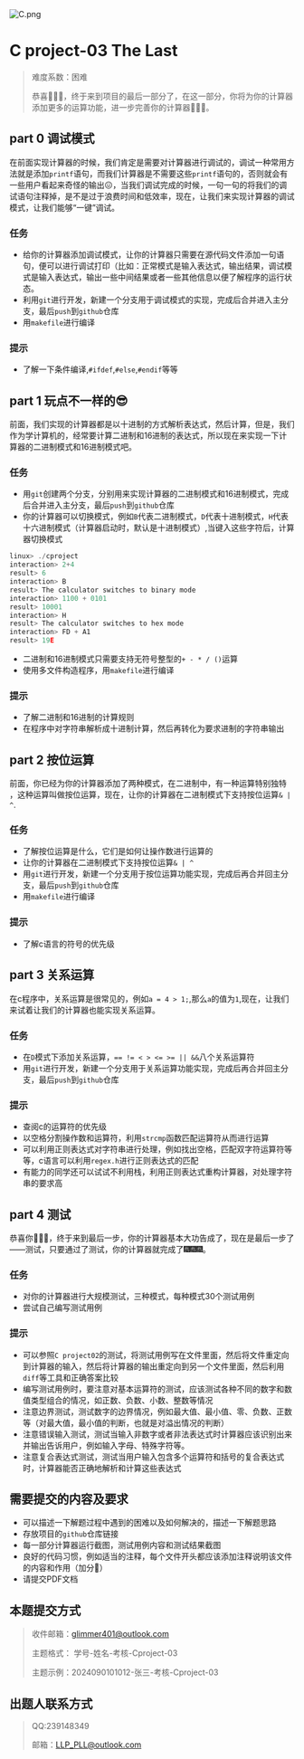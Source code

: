 <img src="https://pic.imgdb.cn/item/64fdc2b6661c6c8e543d9600.png" alt="C.png">

# C project-03 The Last

> 难度系数：困难
>
> 恭喜🎉🎉🎉，终于来到项目的最后一部分了，在这一部分，你将为你的计算器添加更多的运算功能，进一步完善你的计算器🧮🧮🧮。

## **part 0 调试模式**

在前面实现计算器的时候，我们肯定是需要对计算器进行调试的，调试一种常用方法就是添加`printf`语句，而我们计算器是不需要这些`printf`语句的，否则就会有一些用户看起来奇怪的输出😖，当我们调试完成的时候，一句一句的将我们的调试语句注释掉，是不是过于浪费时间和低效率，现在，让我们来实现计算器的调试模式，让我们能够“一键”调试。

### **任务**

- 给你的计算器添加调试模式，让你的计算器只需要在源代码文件添加一句语句，便可以进行调试打印（比如：正常模式是输入表达式，输出结果，调试模式是输入表达式，输出一些中间结果或者一些其他信息以便了解程序的运行状态。
- 利用`git`进行开发，新建一个分支用于调试模式的实现，完成后合并进入主分支，最后`push`到`github`仓库
- 用`makefile`进行编译

### **提示**

- 了解一下条件编译,`#ifdef`,`#else`,`#endif`等等

## **part 1 玩点不一样的😎**

前面，我们实现的计算器都是以十进制的方式解析表达式，然后计算，但是，我们作为学计算机的，经常要计算二进制和16进制的表达式，所以现在来实现一下计算器的二进制模式和16进制模式吧。

### **任务**

- 用`git`创建两个分支，分别用来实现计算器的二进制模式和16进制模式，完成后合并进入主分支，最后`push`到`github`仓库
- 你的计算器可以切换模式，例如`B`代表二进制模式，`D`代表十进制模式，`H`代表十六进制模式（计算器启动时，默认是十进制模式）,当键入这些字符后，计算器切换模式

```C
linux> ./cproject
interaction> 2+4
result> 6
interaction> B
result> The calculator switches to binary mode
interaction> 1100 + 0101
result> 10001
interaction> H
result> The calculator switches to hex mode
interaction> FD + A1
result> 19E
```

- 二进制和16进制模式只需要支持无符号整型的`+ - * / ()`运算
- 使用多文件构造程序，用`makefile`进行编译

### **提示**

- 了解二进制和16进制的计算规则
- 在程序中对字符串解析成十进制计算，然后再转化为要求进制的字符串输出

## **part 2 按位运算**

前面，你已经为你的计算器添加了两种模式，在二进制中，有一种运算特别独特 ，这种运算叫做按位运算，现在，让你的计算器在二进制模式下支持按位运算`& | ^`.

### **任务**

- 了解按位运算是什么，它们是如何让操作数进行运算的
- 让你的计算器在二进制模式下支持按位运算`& | ^`
- 用`git`进行开发，新建一个分支用于按位运算功能实现，完成后再合并回主分支，最后`push`到`github`仓库
- 用`makefile`进行编译

### **提示**

- 了解c语言的符号的优先级

## **part 3 关系运算**

在c程序中，关系运算是很常见的，例如`a = 4 > 1;`,那么`a`的值为`1`,现在，让我们来试着让我们的计算器也能实现关系运算。

### **任务**

- 在`D`模式下添加关系运算，`== != < > <= >= || &&`八个关系运算符
- 用`git`进行开发，新建一个分支用于关系运算功能实现，完成后再合并回主分支，最后`push`到`github`仓库

### **提示**

- 查阅c的运算符的优先级
- 以空格分割操作数和运算符，利用`strcmp`函数匹配运算符从而进行运算
- 可以利用正则表达式对字符串进行处理，例如找出空格，匹配双字符运算符等等，c语言可以利用`regex.h`进行正则表达式的匹配
- 有能力的同学还可以试试不利用栈，利用正则表达式重构计算器，对处理字符串的要求高

## **part 4 测试**

恭喜你🎊🎊🎊，终于来到最后一步，你的计算器基本大功告成了，现在是最后一步了——测试，只要通过了测试，你的计算器就完成了🎆🎆🎆。

### **任务**

- 对你的计算器进行大规模测试，三种模式，每种模式30个测试用例
- 尝试自己编写测试用例

### **提示**

- 可以参照`C project02`的测试，将测试用例写在文件里面，然后将文件重定向到计算器的输入，然后将计算器的输出重定向到另一个文件里面，然后利用`diff`等工具和正确答案比较
- 编写测试用例时，要注意对基本运算符的测试，应该测试各种不同的数字和数值类型组合的情况，如正数、负数、小数、整数等情况
- 注意边界测试，测试数字的边界情况，例如最大值、最小值、零、负数、正数等（对最大值，最小值的判断，也就是对溢出情况的判断）
- 注意错误输入测试，测试当输入非数字或者非法表达式时计算器应该识别出来并输出告诉用户，例如输入字母、特殊字符等。
- 注意复合表达式测试，测试当用户输入包含多个运算符和括号的复合表达式时，计算器能否正确地解析和计算这些表达式

## **需要提交的内容及要求**

- 可以描述一下解题过程中遇到的困难以及如何解决的，描述一下解题思路
- 存放项目的`github`仓库链接
- 每一部分计算器运行截图，测试用例内容和测试结果截图
- 良好的代码习惯，例如适当的注释，每个文件开头都应该添加注释说明该文件的内容和作用（加分🥰）
- 请提交PDF文档

## **本题提交方式**

> 收件邮箱：[glimmer401@outlook.com](mailto:glimmer401@outlook.com)
>
> 主题格式： 学号-姓名-考核-Cproject-03
>
> 主题示例：2024090101012-张三-考核-Cproject-03

## **出题人联系方式**

> QQ:239148349
>
> 邮箱：[LLP_PLL@outlook.com](mailto:LLP_PLL@outlook.com)